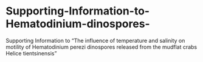 # Supporting-Information-to-Hematodinium-dinospores-
Supporting Information to “The influence of temperature and salinity on motility of Hematodinium perezi dinospores released from the mudflat crabs Helice tientsinensis”
